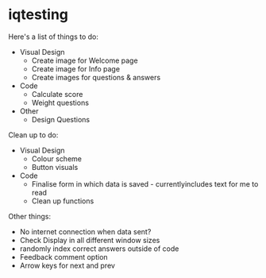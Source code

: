 # iqtesting
Here's a list of things to do:
  - Visual Design
    - Create image for Welcome page
    - Create image for Info page
    - Create images for questions & answers
  - Code
    - Calculate score
    - Weight questions
  - Other
    - Design Questions

Clean up to do:
  - Visual Design
    - Colour scheme
    - Button visuals
  - Code
    - Finalise form in which data is saved - currentlyincludes text for me to read
    - Clean up functions

Other things:
  - No internet connection when data sent?
  - Check Display in all different window sizes
  - randomly index correct answers outside of code
  - Feedback comment option
  - Arrow keys for next and prev


